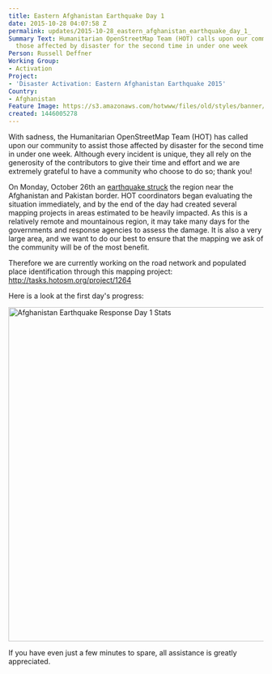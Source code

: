 ```yaml
---
title: Eastern Afghanistan Earthquake Day 1
date: 2015-10-28 04:07:58 Z
permalink: updates/2015-10-28_eastern_afghanistan_earthquake_day_1_
Summary Text: Humanitarian OpenStreetMap Team (HOT) calls upon our community to assist
  those affected by disaster for the second time in under one week
Person: Russell Deffner
Working Group:
- Activation
Project:
- 'Disaster Activation: Eastern Afghanistan Earthquake 2015'
Country:
- Afghanistan
Feature Image: https://s3.amazonaws.com/hotwww/files/old/styles/banner/public/AfghanEarthquakeDay1.PNG
created: 1446005278
---
```


<p id="docs-internal-guid-b4c50a29-ac9c-05e5-e7bb-b7a45c8bd135" dir="ltr">With sadness, the Humanitarian OpenStreetMap Team (HOT) has called upon our community to assist those affected by disaster for the second time in under one week. Although every incident is unique, they all rely on the generosity of the contributors to give their time and effort and we are extremely grateful to have a community who choose to do so; thank you!</p><p dir="ltr">On Monday, October 26th an <a href="http://www.aljazeera.com/news/2015/10/massive-earthquake-shakes-south-asia-151026092313888.html">earthquake struck</a> the region near the Afghanistan and Pakistan border. HOT coordinators began evaluating the situation immediately, and by the end of the day had created several mapping projects in areas estimated to be heavily impacted. As this is a relatively remote and mountainous region, it may take many days for the governments and response agencies to assess the damage. It is also a very large area, and we want to do our best to ensure that the mapping we ask of the community will be of the most benefit.</p><p dir="ltr">Therefore we are currently working on the road network and populated place identification through this mapping project: <a href="http://tasks.hotosm.org/project/1264">http://tasks.hotosm.org/project/1264</a></p><p>Here is a look at the first day's progress:</p><p><img title="Day 1 Stats" src="https://s3.amazonaws.com/hotwww/files/old/AfghanEarthquakeDay1.PNG" alt="Afghanistan Earthquake Response Day 1 Stats" height="660" width="1366"></p><p dir="ltr">If you have even just a few minutes to spare, all assistance is greatly appreciated.</p>
